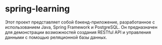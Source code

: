 # spring-learning
Этот проект представляет собой бэкенд-приложение, разработанное с использованием Java, Spring Framework и PostgreSQL. Он предназначен для демонстрации возможностей создания RESTful API и управления данными с помощью реляционной базы данных.
